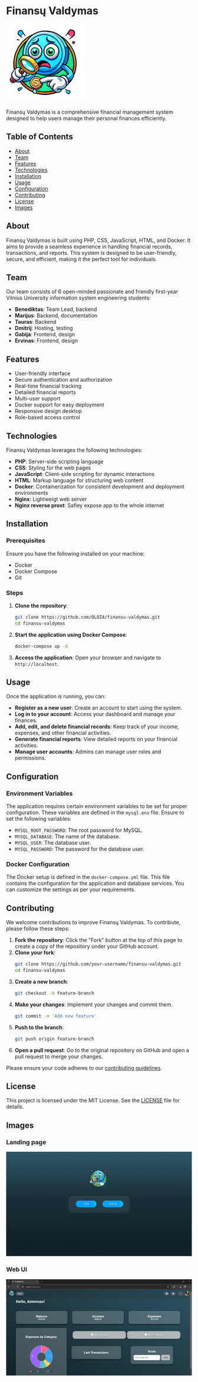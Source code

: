 # Finansų Valdymas

![Logo](pagrindinis/logo.png)

Finansų Valdymas is a comprehensive financial management system designed to help users manage their personal finances efficiently.

## Table of Contents

- [About](#about)
- [Team](#team)
- [Features](#features)
- [Technologies](#technologies)
- [Installation](#installation)
- [Usage](#usage)
- [Configuration](#configuration)
- [Contributing](#contributing)
- [License](#license)
- [Images](#images)

## About

Finansų Valdymas is built using PHP, CSS, JavaScript, HTML, and Docker. It aims to provide a seamless experience in handling financial records, transactions, and reports. This system is designed to be user-friendly, secure, and efficient, making it the perfect tool for individuals.

## Team

Our team consists of 6 open-minded passionate and friendly first-year Vilnius University information system engineering students:

+ **Benediktas**: Team Lead, backend
+ **Marijus**: Backend, documentation
+ **Tauras**: Backend
+ **Dmitrij**: Hosting, testing
+ **Gabija**: Frontend, design
+ **Ervinas**: Frontend, design


## Features

- User-friendly interface
- Secure authentication and authorization
- Real-time financial tracking
- Detailed financial reports
- Multi-user support
- Docker support for easy deployment
- Responsive design desktop
- Role-based access control

## Technologies

Finansų Valdymas leverages the following technologies:

- **PHP**: Server-side scripting language
- **CSS**: Styling for the web pages
- **JavaScript**: Client-side scripting for dynamic interactions
- **HTML**: Markup language for structuring web content
- **Docker**: Containerization for consistent development and deployment environments
- **Nginx**: Lightweigt web server
- **Nginx reverse proxt**: Safley expose app to the whole internet

## Installation

### Prerequisites

Ensure you have the following installed on your machine:

- Docker
- Docker Compose
- Git

### Steps

1. **Clone the repository**:
   ```bash
   git clone https://github.com/OLOZ4/finansu-valdymas.git
   cd finansu-valdymas
   ```

2. **Start the application using Docker Compose**:
   ```bash
   docker-compose up -d
   ```

3. **Access the application**:
   Open your browser and navigate to `http://localhost`.

## Usage

Once the application is running, you can:

- **Register as a new user**: Create an account to start using the system.
- **Log in to your account**: Access your dashboard and manage your finances.
- **Add, edit, and delete financial records**: Keep track of your income, expenses, and other financial activities.
- **Generate financial reports**: View detailed reports on your financial activities.
- **Manage user accounts**: Admins can manage user roles and permissions.

## Configuration

### Environment Variables

The application requires certain environment variables to be set for proper configuration. These variables are defined in the `mysql.env` file. Ensure to set the following variables:

- `MYSQL_ROOT_PASSWORD`: The root password for MySQL.
- `MYSQL_DATABASE`: The name of the database.
- `MYSQL_USER`: The database user.
- `MYSQL_PASSWORD`: The password for the database user.

### Docker Configuration

The Docker setup is defined in the `docker-compose.yml` file. This file contains the configuration for the application and database services. You can customize the settings as per your requirements.

## Contributing

We welcome contributions to improve Finansų Valdymas. To contribute, please follow these steps:

1. **Fork the repository**: Click the "Fork" button at the top of this page to create a copy of the repository under your GitHub account.
2. **Clone your fork**:
   ```bash
   git clone https://github.com/your-username/finansu-valdymas.git
   cd finansu-valdymas
   ```
3. **Create a new branch**:
   ```bash
   git checkout -b feature-branch
   ```
4. **Make your changes**: Implement your changes and commit them.
   ```bash
   git commit -m 'Add new feature'
   ```
5. **Push to the branch**:
   ```bash
   git push origin feature-branch
   ```
6. **Open a pull request**: Go to the original repository on GitHub and open a pull request to merge your changes.

Please ensure your code adheres to our [contributing guidelines](CONTRIBUTING.md).

## License

This project is licensed under the MIT License. See the [LICENSE](LICENSE) file for details.

## Images

### **Landing page**
![Landing page](images/image.png)

### **Web UI**
![Web UI](images/image1.png)


